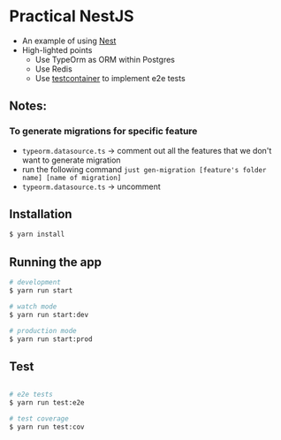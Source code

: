 # Practical NestJS

- An example of using [Nest](https://github.com/nestjs/nest)
- High-lighted points
  - Use TypeOrm as ORM within Postgres
  - Use Redis
  - Use [testcontainer](https://testcontainers.com/) to implement e2e tests

## Notes:
### To generate migrations for specific feature
- `typeorm.datasource.ts` -> comment out all the features that we don't want to generate migration
- run the following command `just gen-migration [feature's folder name] [name of migration]`
- `typeorm.datasource.ts` -> uncomment

## Installation

```bash
$ yarn install
```

## Running the app

```bash
# development
$ yarn run start

# watch mode
$ yarn run start:dev

# production mode
$ yarn run start:prod
```

## Test

```bash

# e2e tests
$ yarn run test:e2e

# test coverage
$ yarn run test:cov
```

